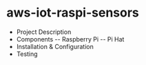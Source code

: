 # aws-iot-raspi-sensors

- Project Description
- Components
-- Raspberry Pi
-- Pi Hat
- Installation & Configuration
- Testing
